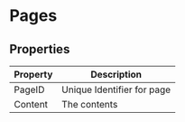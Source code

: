 # Pages
## Properties
Property|Description
-|-
PageID|Unique Identifier for page
Content|The contents 
